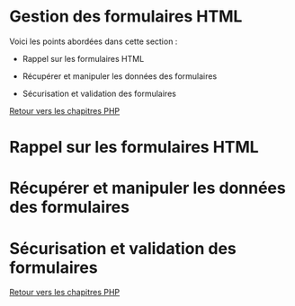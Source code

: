 # Gestion des formulaires HTML

Voici les points abordées dans cette section : 

* Rappel sur les formulaires HTML

* Récupérer et manipuler les données des formulaires

* Sécurisation et validation des formulaires

[Retour vers les chapitres PHP](https://github.com/CalcagnoLoic/aide_memoire/blob/main/R%C3%A9pertoire/php.md)

# Rappel sur les formulaires HTML

# Récupérer et manipuler les données des formulaires

# Sécurisation et validation des formulaires

[Retour vers les chapitres PHP](https://github.com/CalcagnoLoic/aide_memoire/blob/main/R%C3%A9pertoire/php.md)